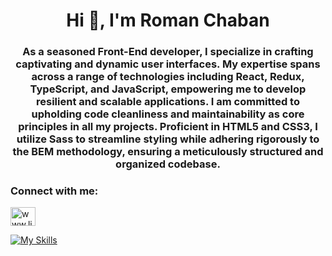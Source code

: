 <h1 align="center">Hi 👋, I'm Roman Chaban</h1>
<h3 align="center">As a seasoned Front-End developer, I specialize in crafting captivating and dynamic user interfaces. My expertise spans across a range of technologies including React, Redux, TypeScript, and JavaScript, empowering me to develop resilient and scalable applications. I am committed to upholding code cleanliness and maintainability as core principles in all my projects. Proficient in HTML5 and CSS3, I utilize Sass to streamline styling while adhering rigorously to the BEM methodology, ensuring a meticulously structured and organized codebase.</h3>

<h3 align="left">Connect with me:</h3>
<p align="left">
<a href="https://linkedin.com/in/www.linkedin.com/in/chaban1001" target="blank"><img align="center" src="https://raw.githubusercontent.com/rahuldkjain/github-profile-readme-generator/master/src/images/icons/Social/linked-in-alt.svg" alt="www.linkedin.com/in/chaban1001" height="30" width="40" /></a>
</p>

[![My Skills](https://skillicons.dev/icons?i=html,css,js)](https://skillicons.dev)

